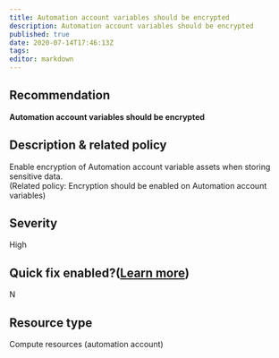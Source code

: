 ```yaml
---
title: Automation account variables should be encrypted
description: Automation account variables should be encrypted
published: true
date: 2020-07-14T17:46:13Z
tags:
editor: markdown
---
```


## Recommendation
**Automation account variables should be encrypted**

## Description & related policy
Enable encryption of Automation account variable assets when storing sensitive data.<br>(Related policy: Encryption should be enabled on Automation account variables)

## Severity
High

## Quick fix enabled?([Learn more](https://docs.microsoft.com/azure/security-center/security-center-remediate-recommendations#recommendations-with-quick-fix-remediation))
N

## Resource type
Compute resources (automation account)




